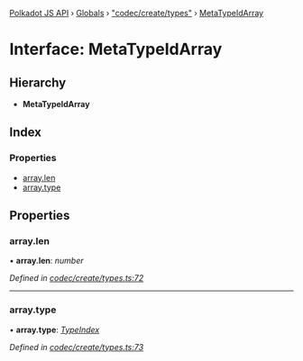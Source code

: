 [Polkadot JS API](../README.md) › [Globals](../globals.md) › ["codec/create/types"](../modules/_codec_create_types_.md) › [MetaTypeIdArray](_codec_create_types_.metatypeidarray.md)

# Interface: MetaTypeIdArray

## Hierarchy

* **MetaTypeIdArray**

## Index

### Properties

* [array.len](_codec_create_types_.metatypeidarray.md#array.len)
* [array.type](_codec_create_types_.metatypeidarray.md#array.type)

## Properties

###  array.len

• **array.len**: *number*

*Defined in [codec/create/types.ts:72](https://github.com/polkadot-js/api/blob/05ec496/packages/types/src/codec/create/types.ts#L72)*

___

###  array.type

• **array.type**: *[TypeIndex](../modules/_codec_create_types_.md#typeindex)*

*Defined in [codec/create/types.ts:73](https://github.com/polkadot-js/api/blob/05ec496/packages/types/src/codec/create/types.ts#L73)*
